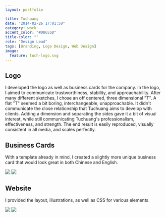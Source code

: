 ```yaml
---
layout: portfolio

title: Tuchuang
date: "2014-02-26 17:01:50"
category: work
accent_color: "#D8655D"
title-color: ""
role: "Design Lead"
tags: [Branding, Logo Design, Web Design]
image:
  feature: tuch-logo.svg
---
```


## Logo

I developed the logo as well as business cards for the company. In the logo, I aimed to communicate trustworthiness, stability, and approachability. After many different sketches, I chose an off centered, three dimensional "T". A flat "T" seemed a bit boring, interchangeable, unapproachable. It didn't communicate the close relationship that Tuchuang aims to develop with clients. Adding a dimension and separating the sides gave it a bit of visual interest, while still communicating Tuchuang's professionalism, effectiveness, and strength. The end result is easily reproduced, visually consistent in all media, and scales perfectly. 

## Business Cards

With a template already in mind, I created a slightly more unique business card that would look great in both Chinese and English.

<img src="{{ site.url }}{{site.images_url}}tuch-biz-front.png">
<img src="{{ site.url }}{{site.images_url}}tuch-biz-back.png">

## Website

I provided the layout, illustrations, as well as CSS for various elements. 

<img src="{{ site.url }}{{site.images_url}}tuch-illust.png">

<img class="land-img" src="{{ site.url }}{{site.images_url}}tuch-small-land.jpg">
